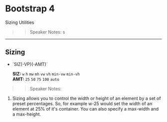 <!-- .slide: data-state="title" -->

# Bootstrap 4

Sizing Utilities

> > Speaker Notes: s

---

<!-- .slide: data-state="hasicon" -->

## <i class="fa fa-th"></i> Sizing

<ul>
	<li class="fragment"><p contenteditable>`SIZ(-VP)(-AMT)`</p>
	<div class="sample">
		<b>SIZ:</b>
		<code class="btn bg-primary text-white">w</code>
		<code class="btn bg-primary text-white">h</code>
		<code class="btn bg-success text-white">mw</code>
		<code class="btn bg-success text-white">mh</code>
		<code class="btn bg-success text-white">vw</code>
		<code class="btn bg-success text-white">vh</code>
		<code class="btn bg-success text-white">min-vw</code>
		<code class="btn bg-success text-white">min-vh</code>
	</div>
		<div class="sample">
			<b>AMT:</b>
			<code class="btn bg-danger text-white">25</code>
			<code class="btn bg-danger text-white">50</code>
			<code class="btn bg-danger text-white">75</code>
			<code class="btn bg-success text-white">100</code>
			<code class="btn bg-danger text-white">auto</code>
		</div>
	</li>
</ul>

> > Speaker Notes:

1. Sizing allows you to control the width or height of an element by a set of preset percentages. So, for example w-25 would set the width of an element at 25% of it's container. You can also specify a max-width and a max-height.
